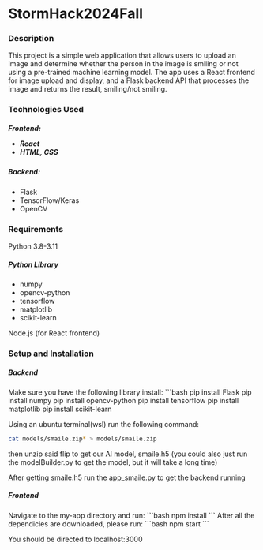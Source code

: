 # StormHack2024Fall

<h3>Description</h3>
This project is a simple web application that allows users to upload an image and determine whether the person in the image is smiling or not using a pre-trained machine learning model. The app uses a React frontend for image upload and display, and a Flask backend API that processes the image and returns the result, smiling/not smiling.


<h3>Technologies Used</3>
<h5>Frontend:</5>
<ul>
<li>React</li>
<li>HTML, CSS</li>
</ul>

<h5>Backend:</h5>
<ul>
<li>Flask</li>
<li>TensorFlow/Keras </li>
<li>OpenCV </li>
</ul>
<h3>Requirements</h3>
Python 3.8-3.11
<h5>Python Library</h5>
<ul>
<Flask</li>
<li>numpy</li>
<li>opencv-python</li>
<li>tensorflow</li>
<li>matplotlib</li>
<li>scikit-learn</li>
</ul>

Node.js (for React frontend)

<h3>Setup and Installation</h3>
<h5>Backend </h5>
Make sure you have the following library install:
```bash
pip install Flask
pip install numpy
pip install opencv-python
pip install tensorflow
pip install matplotlib
pip install scikit-learn

Using an ubuntu terminal(wsl) run the following command:
```bash
cat models/smaile.zip* > models/smaile.zip
```

then unzip said flip to get our AI model, smaile.h5
(you could also just run the modelBuilder.py to get the model, but it will take a long time)

After getting smaile.h5 run the app_smaile.py to get the backend running

<h5>Frontend</h5>
Navigate to the my-app directory and run:
```bash
npm install
```
After all the dependicies are downloaded, please run:
```bash
npm start
```

You should be directed to localhost:3000
